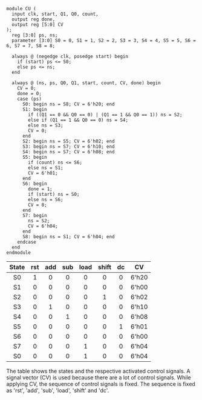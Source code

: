 ```
module CU (
  input clk, start, Q1, Q0, count,
  output reg done,
  output reg [5:0] CV
);
  reg [3:0] ps, ns;
  parameter [3:0] S0 = 0, S1 = 1, S2 = 2, S3 = 3, S4 = 4, S5 = 5, S6 = 6, S7 = 7, S8 = 8;
  
  always @ (negedge clk, posedge start) begin
    if (start) ps <= S0;
    else ps <= ns;
  end
  
  always @ (ns, ps, Q0, Q1, start, count, CV, done) begin
    CV = 0;
    done = 0;
    case (ps)
      S0: begin ns = S8; CV = 6'h20; end
      S1: begin
        if ((Q1 == 0 && Q0 == 0) | (Q1 == 1 && Q0 == 1)) ns = S2;
        else if (Q1 == 1 && Q0 == 0) ns = S4;
        else ns = S3;
        CV = 0;
      end
      S2: begin ns = S5; CV = 6'h02; end
      S3: begin ns = S7; CV = 6'h10; end
      S4: begin ns = S7; CV = 6'h08; end
      S5: begin
        if (count) ns <= S6;
        else ns = S1;
        CV = 6'h01;
      end
      S6: begin
        done = 1;
        if (start) ns = S0;
        else ns = S6;
        CV = 0;
      end
      S7: begin
        ns = S2;
        CV = 6'h04;
      end
      S8: begin ns = S1; CV = 6'h04; end
    endcase
  end
endmodule
```

| State | rst | add | sub | load | shift | dc | CV |
| :---: | :---: | :---: | :---: | :---: | :---: | :---: | :---: |
| S0 | 1 | 0 | 0 | 0 | 0 | 0 | 6'h20 |
| S1 | 0 | 0 | 0 | 0 | 0 | 0 | 6'h00 |
| S2 | 0 | 0 | 0 | 0 | 1 | 0 | 6'h02 |
| S3 | 0 | 1 | 0 | 0 | 0 | 0 | 6'h10 |
| S4 | 0 | 0 | 1 | 0 | 0 | 0 | 6'h08 |
| S5 | 0 | 0 | 0 | 0 | 0 | 1 | 6'h01 |
| S6 | 0 | 0 | 0 | 0 | 0 | 0 | 6'h00 |
| S7 | 0 | 0 | 0 | 1 | 0 | 0 | 6'h04 |
| S0 | 0 | 0 | 0 | 1 | 0 | 0 | 6'h04 |
The table shows the states and the respective activated control signals. A signal vector (CV) is used because there are a lot of control signals. While applying CV, the sequence of control signals is fixed. The sequence is fixed as 'rst', 'add', 'sub', 'load', 'shift' and 'dc'.
